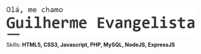 ![sobre](https://github.com/Guilhermevang/Guilhermevang/blob/main/me.png)

Skills: **HTML5, CSS3, Javascript, PHP, MySQL, NodeJS, ExpressJS**

<!--
**Guilhermevang/Guilhermevang** is a ✨ _special_ ✨ repository because its `README.md` (this file) appears on your GitHub profile.

Here are some ideas to get you started:

- 🔭 I’m currently working on ...
- 🌱 I’m currently learning ...
- 👯 I’m looking to collaborate on ...
- 🤔 I’m looking for help with ...
- 💬 Ask me about ...
- 📫 How to reach me: ...
- 😄 Pronouns: ...
- ⚡ Fun fact: ...
-->
